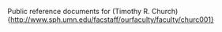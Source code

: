 Public reference documents for (Timothy R. Church){http://www.sph.umn.edu/facstaff/ourfaculty/faculty/churc001}
